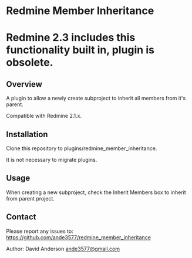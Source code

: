 # Redmine Member Inheritance

# Redmine 2.3 includes this functionality built in, plugin is obsolete.

## Overview

A plugin to allow a newly create subproject to inherit all members from it's parent.

Compatible with Redmine 2.1.x.

## Installation

Clone this repository to plugins/redmine_member_inheritance.

It is not necessary to migrate plugins.

## Usage

When creating a new subproject, check the Inherit Members box to inherit from parent project.

## Contact

Please report any issues to: https://github.com/ande3577/redmine_member_inheritance

Author: David Anderson ande3577@gmail.com
